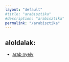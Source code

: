 ```yaml
---
layout: "default"
#title: "arabisztika"
#description: "arabisztika"
permalink: "/arabisztika"
---
```


## aloldalak:

- [arab nyelv](./arab-nyelv/index.md)
